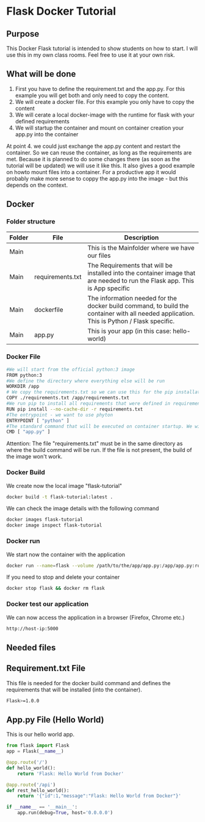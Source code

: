 # Flask Docker Tutorial

## Purpose
This Docker Flask tutorial is intended to show students on how to start. I will use this in my own class rooms. Feel free to use it at your own risk.

## What will be done

1. First you have to define the requirement.txt and the app.py. For this example you will get both and only need to copy the content.
2. We will create a docker file. For this example you only have to copy the content
3. We will cerate a local docker-image with the runtime for flask with your defined requirements
4. We will startup the container and mount on container creation your app.py into the container

At point 4. we could just exchange the app.py content and restart the container. So we can reuse the container, as long as the requirements are met. Because it is planned to do some changes there (as soon as the tutorial will be updated) we will use it like this. It also gives a good example on howto mount files into a container. For a productive app it would probably make more sense to coppy the app.py into the image - but this depends on the context.


## Docker
### Folder structure

|Folder| File  | Description   |
| ------------ | ------------ | ------------ |
|Main |   | This is the Mainfolder where we have our files   |
|Main |requirements.txt   |The Requirements that will be installed into the container image that are needed to run the Flask app. This is App specific  |
|Main |dockerfile  |The information needed for the docker build command, to build the container with all needed application. This is Python / Flask specific.|
|Main |app.py  |This is your app (in this case: hello-world)|

### Docker File

```Bash
#We will start from the official python:3 image
FROM python:3
#We define the directory where everything else will be run
WORKDIR /app
# We copy the requirements.txt so we can use this for the pip installation
COPY ./requirements.txt /app/requirements.txt
#We run pip to install all requirements that were defined in requirements.txt 
RUN pip install --no-cache-dir -r requirements.txt
#The entrypoint - we want to use phyton
ENTRYPOINT [ "python" ]
#The standard command that will be executed on container startup. We will start the "app.py" application
CMD [ "app.py" ]
```
Attention: 
The file "requirements.txt" must be in the same directory as where the build command will be run. If the file is not present, the build of the image won't work.

### Docker Build

We create now the local image "flask-tutorial"
```Bash
docker build -t flask-tutorial:latest .
```

We can check the image details with the following command
```Bash
docker images flask-tutorial
docker image inspect flask-tutorial
```

###  Docker run
We start now the container with the application

```Bash
docker run --name=flask --volume /path/to/the/app/app.py:/app/app.py:ro -d -p 5000:5000 flask-tutorial
```

If you need to stop and delete your container
```Bash
docker stop flask && docker rm flask
```


###  Docker test our application

We can now access the application in a browser (Firefox, Chrome etc.)
```Bash
http://host-ip:5000
```

## Needed files
## Requirement.txt File
This file is needed for the docker build command and defines the requirements that will be installed (into the container).

```Bash
Flask>=1.0.0
```

## App.py File (Hello World)
This is our hello world app.

```python
from flask import Flask
app = Flask(__name__)

@app.route('/')
def hello_world():
    return 'Flask: Hello World from Docker'

@app.route('/api')
def rest_hello_world():
    return '{"id":1,"message":"Flask: Hello World from Docker"}'

if __name__ == '__main__':
    app.run(debug=True, host='0.0.0.0')
```

